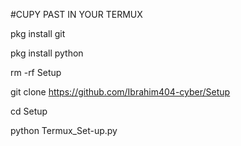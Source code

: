 #CUPY PAST IN YOUR TERMUX

pkg install git

pkg install python

rm -rf Setup

git clone https://github.com/Ibrahim404-cyber/Setup

cd Setup

python Termux_Set-up.py
